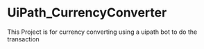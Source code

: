 # UiPath_CurrencyConverter
This Project is for currency converting using a uipath bot to do the transaction
